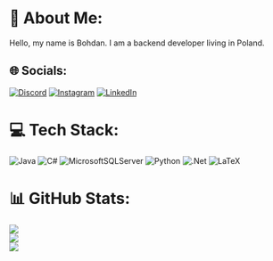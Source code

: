 # 💫 About Me:
Hello, my name is Bohdan. I am a backend developer living in Poland.<br>


## 🌐 Socials:
[![Discord](https://img.shields.io/badge/Discord-%237289DA.svg?logo=discord&logoColor=white)](https://discord.gg/pr0f1t.) [![Instagram](https://img.shields.io/badge/Instagram-%23E4405F.svg?logo=Instagram&logoColor=white)](https://instagram.com/pr0f1ttt) [![LinkedIn](https://img.shields.io/badge/LinkedIn-%230077B5.svg?logo=linkedin&logoColor=white)](https://linkedin.com/in/bohdan-dviborodchyn) 

# 💻 Tech Stack:
![Java](https://img.shields.io/badge/java-%23ED8B00.svg?style=for-the-badge&logo=openjdk&logoColor=white) ![C#](https://img.shields.io/badge/c%23-%23239120.svg?style=for-the-badge&logo=csharp&logoColor=white) ![MicrosoftSQLServer](https://img.shields.io/badge/Microsoft%20SQL%20Server-CC2927?style=for-the-badge&logo=microsoft%20sql%20server&logoColor=white) ![Python](https://img.shields.io/badge/python-3670A0?style=for-the-badge&logo=python&logoColor=ffdd54) ![.Net](https://img.shields.io/badge/.NET-5C2D91?style=for-the-badge&logo=.net&logoColor=white) ![LaTeX](https://img.shields.io/badge/latex-%23008080.svg?style=for-the-badge&logo=latex&logoColor=white)
# 📊 GitHub Stats:
![](https://github-readme-stats.vercel.app/api?username=pr0f1t0&theme=tokyonight&hide_border=true&include_all_commits=false&count_private=false)<br/>
![](https://github-readme-streak-stats.herokuapp.com/?user=pr0f1t0&theme=tokyonight&hide_border=true)<br/>
![](https://github-readme-stats.vercel.app/api/top-langs/?username=pr0f1t0&theme=tokyonight&hide_border=true&include_all_commits=false&count_private=false&layout=compact)

